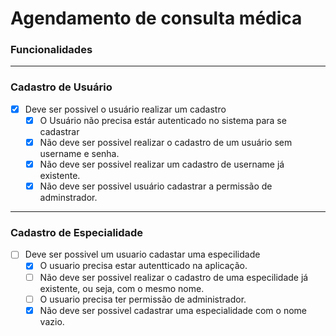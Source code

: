 # Agendamento de consulta médica

### **Funcionalidades**

---

### **Cadastro de Usuário**

- [x] Deve ser possivel o usuário realizar um cadastro
  - [x] O Usuário não precisa estár autenticado no sistema para se cadastrar
  - [x] Não deve ser possivel realizar o cadastro de um usuário sem username e senha.
  - [x] Não deve ser possivel realizar um cadastro de username já existente.
  - [x] Não deve ser possivel usuário cadastrar a permissão de adminstrador.

---

### **Cadastro de Especialidade**
- [ ] Deve ser possivel um usuario cadastar uma especilidade
  - [x] O usuario precisa estar autentticado na aplicação.
  - [ ] Não deve ser possivel realizar o cadastro de uma especilidade já existente, ou seja, com o mesmo nome.
  - [ ] O usuario precisa ter permissão de administrador.
  - [x] Não deve ser possivel cadastrar uma especialidade com o nome vazio.